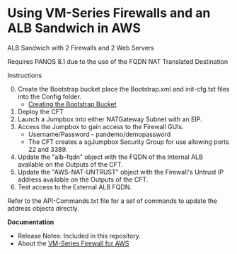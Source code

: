 # Using VM-Series Firewalls and an ALB Sandwich in AWS
ALB Sandwich with 2 Firewalls and 2 Web Servers


Requires PANOS 8.1 due to the use of the FQDN NAT Translated Destination

Instructions

0. Create the Bootstrap bucket place the Bootstrap.xml and init-cfg.txt files into the Config folder.
	* [Creating the Bootstrap Bucket](https://www.paloaltonetworks.com/documentation/71/virtualization/virtualization/bootstrap-the-vm-series-firewall/bootstrap-package)
1. Deploy the CFT
2. Launch a Jumpbox into either NATGateway Subnet with an EIP.
3. Access the Jumpbox to gain access to the Firewall GUIs.
	* Username/Password - pandemo/demopassword
	* The CFT creates a sgJumpbox Security Group for use allowing ports 22 and 3389.
4. Update the "alb-fqdn" object with the FQDN of the Internal ALB available on the Outputs of the CFT.
5. Update the "AWS-NAT-UNTRUST" object with the Firewall's Untrust IP address available on the Outputs of the CFT.
6. Test access to the External ALB FQDN.

Refer to the API-Commands.txt file for a set of commands to update the address objects directly.

**Documentation**
* Release Notes: Included in this repository.
* About the [VM-Series Firewall for AWS](https://aws.paloaltonetworks.com)
